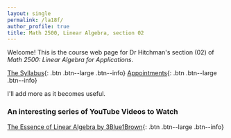 ```yaml
---
layout: single
permalink: /la18f/
author_profile: true
title: Math 2500, Linear Algebra, section 02
---
```


Welcome! This is the course web page for Dr Hitchman's section (02) of
_Math 2500: Linear Algebra for Applications_.

[The Syllabus](https://drive.google.com/open?id=1qrJbxdG_cy0XnmE4CuL_TuSIGt88VZEUrH32qdv6Aik){: .btn .btn--large .btn--info}
[Appointments](https://theronhitchman.youcanbook.me/){: .btn .btn--large .btn--info}

I'll add more as it becomes useful.

### An interesting series of YouTube Videos to Watch

[The Essence of Linear Algebra by 3Blue1Brown](https://www.youtube.com/playlist?list=PLZHQObOWTQDPD3MizzM2xVFitgF8hE_ab){: .btn .btn--large .btn--info}

<!--
### Tech Links:

[CoCalc](https://cocalc.com){: .btn .btn--large .btn--info}
[SageMath Documentation](http://doc.sagemath.org/html/en/){: .btn .btn--large .btn--info}
[Linear Algebra Quickstart](https://wiki.sagemath.org/quickref?action=AttachFile&do=get&target=quickref-linalg.pdf){: .btn .btn--large .btn--info}
[Python 2.7.13 Documentation](https://docs.python.org/2/){: .btn .btn--large .btn--info}

### Course Texts

[Livre des Lignes -- our reader]({{site.url}}{{site.baseurl}}/assets/00-livre-main.pdf){: .btn .btn--large .btn--info}
[Cahier des Lignes -- our workbook]({{site.url}}{{site.baseurl}}/assets/cahier-main.pdf){: .btn .btn--large .btn--info}




-->
